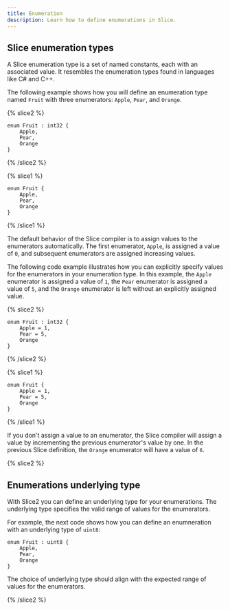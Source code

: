 ```yaml
---
title: Enumeration
description: Learn how to define enumerations in Slice.
---
```


## Slice enumeration types

A Slice enumeration type is a set of named constants, each with an associated value. It resembles the enumeration types
found in languages like C# and C++.

The following example shows how you will define an enumeration type named `Fruit` with three enumerators: `Apple`,
`Pear`, and `Orange`.

{% slice2 %}
```slice {% addEncoding=true %}
enum Fruit : int32 {
    Apple,
    Pear,
    Orange
}
```
{% /slice2 %}

{% slice1 %}
```slice {% addEncoding=true %}
enum Fruit {
    Apple,
    Pear,
    Orange
}
```
{% /slice1 %}

The default behavior of the Slice compiler is to assign values to the enumerators automatically. The first enumerator,
`Apple`, is assigned a value of `0`, and subsequent enumerators are assigned increasing values.

The following code example illustrates how you can explicitly specify values for the enumerators in your enumeration
type. In this example, the `Apple` enumerator is assigned a value of `1`, the `Pear` enumerator is assigned a value
of `5`, and the `Orange` enumerator is left without an explicitly assigned value.

{% slice2 %}
```slice {% addEncoding=true %}
enum Fruit : int32 {
    Apple = 1,
    Pear = 5,
    Orange
}
```
{% /slice2 %}

{% slice1 %}
```slice {% addEncoding=true %}
enum Fruit {
    Apple = 1,
    Pear = 5,
    Orange
}
```
{% /slice1 %}

If you don't assign a value to an enumerator, the Slice compiler will assign a value by incrementing the previous
enumerator's value by one. In the previous Slice definition, the `Orange` enumerator will have a value of `6`.

{% slice2 %}

## Enumerations underlying type

With Slice2 you can define an underlying type for your enumerations. The underlying type specifies the valid range of
values for the enumerators.

For example, the next code shows how you can define an enumneration with an underlying type of `uint8`:

```slice {% addEncoding=true %}
enum Fruit : uint8 {
    Apple,
    Pear,
    Orange
}
```

The choice of underlying type should align with the expected range of values for the enumerators.

{% /slice2 %}

